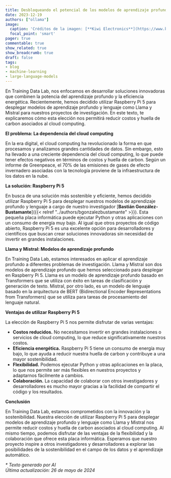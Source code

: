 ```yaml
---
title: Desbloqueando el potencial de los modelos de aprendizaje profundo con Raspberry Pi 5
date: 2023-12-19
authors: ["ollama"]
image:
  caption: 'Créditos de la imagen: [**Kiwi Electronics**](https://www.kiwi-electronics.com/en/home)'
  focal_point: 'smart'
pager: true
commentable: true
show_related: true
show_breadcrumb: true
draft: false
tags:
- blog
- machine-learning
- large-language-models
---
```


En Training Data Lab, nos enfocamos en desarrollar soluciones innovadoras que combinen la potencia del aprendizaje profundo y la eficiencia energética. Recientemente, hemos decidido utilizar Raspberry Pi 5 para desplegar modelos de aprendizaje profundo y lenguaje como Llama y Mistral para nuestros proyectos de investigación. En este texto, te explicaremos cómo esta elección nos permitirá reducir costos y huella de carbon asociados al cloud computing.

<!--more-->

**El problema: La dependencia del cloud computing**

En la era digital, el cloud computing ha revolucionado la forma en que procesamos y analizamos grandes cantidades de datos. Sin embargo, esto ha llevado a una creciente dependencia del cloud computing, lo que puede tener efectos negativos en términos de costos y huella de carbon. Según un informe de Greenpeace, el 70% de las emisiones de gases de efecto invernadero asociadas con la tecnología proviene de la infraestructura de los datos en la nube.

**La solución: Raspberry Pi 5**

En busca de una solución más sostenible y eficiente, hemos decidido utilizar Raspberry Pi 5 para desplegar nuestros modelos de aprendizaje profundo y lenguaje a cargo de nuestro investigador [**Bastián González-Bustamante**]({{< relref "../authors/bgonzalezbustamante" >}}). Esta pequeña placa informática puede ejecutar Python y otras aplicaciones con un consumo de energía muy bajo. Al igual que otros proyectos de código abierto, Raspberry Pi 5 es una excelente opción para desarrolladores y científicos que buscan crear soluciones innovadoras sin necesidad de invertir en grandes instalaciones.

**Llama y Mistral: Modelos de aprendizaje profundo**

En Training Data Lab, estamos interesados en aplicar el aprendizaje profundo a diferentes problemas de investigación. Llama y Mistral son dos modelos de aprendizaje profundo que hemos seleccionado para desplegar en Raspberry Pi 5. Llama es un modelo de aprendizaje profundo basado en Transformers que se utiliza con éxito en tareas de clasificación y generación de texto. Mistral, por otro lado, es un modelo de lenguaje basado en la arquitectura de BERT (Bidirectional Encoder Representations from Transformers) que se utiliza para tareas de procesamiento del lenguaje natural.

**Ventajas de utilizar Raspberry Pi 5**

La elección de Raspberry Pi 5 nos permite disfrutar de varias ventajas:

* **Costos reducidos.** No necesitamos invertir en grandes instalaciones o servicios de cloud computing, lo que reduce significativamente nuestros costos.
* **Eficiencia energética.** Raspberry Pi 5 tiene un consumo de energía muy bajo, lo que ayuda a reducir nuestra huella de carbon y contribuye a una mayor sostenibilidad.
* **Flexibilidad.** Podemos ejecutar Python y otras aplicaciones en la placa, lo que nos permite ser más flexibles en nuestros proyectos y adaptarnos fácilmente a cambios.
* **Colaboración.** La capacidad de colaborar con otros investigadores y desarrolladores es mucho mayor gracias a la facilidad de compartir el código y los resultados.

**Conclusión**

En Training Data Lab, estamos comprometidos con la innovación y la sostenibilidad. Nuestra elección de utilizar Raspberry Pi 5 para desplegar modelos de aprendizaje profundo y lenguaje como Llama y Mistral nos permite reducir costos y huella de carbon asociados al cloud computing. Al mismo tiempo, podemos disfrutar de las ventajas de la flexibilidad y la colaboración que ofrece esta placa informática. Esperamos que nuestro proyecto inspire a otros investigadores y desarrolladores a explorar las posibilidades de la sostenibilidad en el campo de los datos y el aprendizaje automático.

_* Texto generado por AI_ \
_Última actualización: 26 de mayo de 2024_
